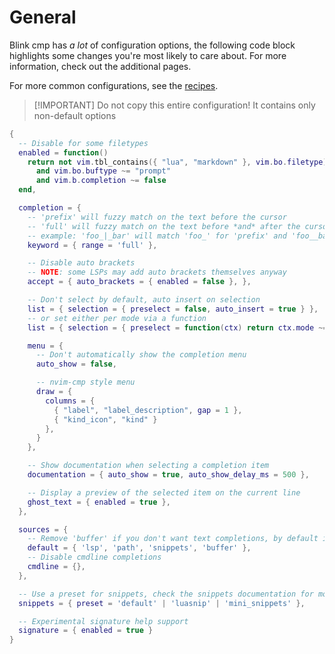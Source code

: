 # General

Blink cmp has *a lot* of configuration options, the following code block highlights some changes you're most likely to care about. For more information, check out the additional pages.

For more common configurations, see the [recipes](../recipes.md).

> [!IMPORTANT] Do not copy this entire configuration! It contains only non-default options

```lua
{
  -- Disable for some filetypes
  enabled = function()
    return not vim.tbl_contains({ "lua", "markdown" }, vim.bo.filetype)
      and vim.bo.buftype ~= "prompt"
      and vim.b.completion ~= false
  end,

  completion = {
    -- 'prefix' will fuzzy match on the text before the cursor
    -- 'full' will fuzzy match on the text before *and* after the cursor
    -- example: 'foo_|_bar' will match 'foo_' for 'prefix' and 'foo__bar' for 'full'
    keyword = { range = 'full' },

    -- Disable auto brackets
    -- NOTE: some LSPs may add auto brackets themselves anyway
    accept = { auto_brackets = { enabled = false }, },

    -- Don't select by default, auto insert on selection
    list = { selection = { preselect = false, auto_insert = true } },
    -- or set either per mode via a function
    list = { selection = { preselect = function(ctx) return ctx.mode ~= 'cmdline' end } },

    menu = {
      -- Don't automatically show the completion menu
      auto_show = false,

      -- nvim-cmp style menu
      draw = {
        columns = {
          { "label", "label_description", gap = 1 },
          { "kind_icon", "kind" }
        },
      }
    },

    -- Show documentation when selecting a completion item
    documentation = { auto_show = true, auto_show_delay_ms = 500 },

    -- Display a preview of the selected item on the current line
    ghost_text = { enabled = true },
  },

  sources = {
    -- Remove 'buffer' if you don't want text completions, by default it's only enabled when LSP returns no items
    default = { 'lsp', 'path', 'snippets', 'buffer' },
    -- Disable cmdline completions
    cmdline = {},
  },

  -- Use a preset for snippets, check the snippets documentation for more information
  snippets = { preset = 'default' | 'luasnip' | 'mini_snippets' },

  -- Experimental signature help support
  signature = { enabled = true }
}
```
